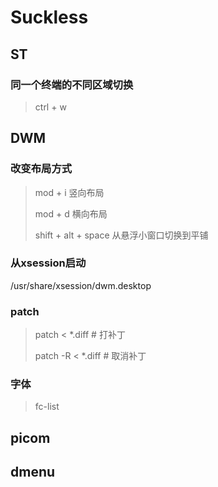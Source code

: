 # Suckless

## ST

### 同一个终端的不同区域切换

> ctrl + w
>
> 

## DWM

### 改变布局方式

> mod + i 竖向布局
>
> mod + d 横向布局
>
> shift + alt + space 从悬浮小窗口切换到平铺

### 从xsession启动 

/usr/share/xsession/dwm.desktop

### patch

> patch < *.diff	# 打补丁
>
> patch -R < *.diff # 取消补丁
>
> 

### 字体

> fc-list



## picom



## dmenu
